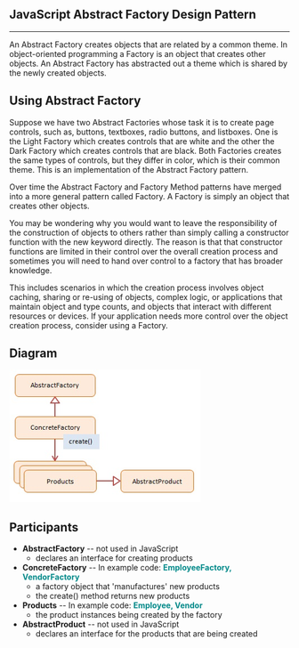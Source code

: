  ## JavaScript Abstract Factory Design Pattern
 <hr/>
An Abstract Factory creates objects that are related by a common theme. In object-oriented programming a Factory is an object that creates other objects. An Abstract Factory has abstracted out a theme which is shared by the newly created objects.

## Using Abstract Factory

Suppose we have two Abstract Factories whose task it is to create page controls, such as, buttons, textboxes, radio buttons, and listboxes. One is the Light Factory which creates controls that are white and the other the Dark Factory which creates controls that are black. Both Factories creates the same types of controls, but they differ in color, which is their common theme. This is an implementation of the Abstract Factory pattern.

Over time the Abstract Factory and Factory Method patterns have merged into a more general pattern called Factory. A Factory is simply an object that creates other objects.

You may be wondering why you would want to leave the responsibility of the construction of objects to others rather than simply calling a constructor function with the new keyword directly. The reason is that that constructor functions are limited in their control over the overall creation process and sometimes you will need to hand over control to a factory that has broader knowledge.

This includes scenarios in which the creation process involves object caching, sharing or re-using of objects, complex logic, or applications that maintain object and type counts, and objects that interact with different resources or devices. If your application needs more control over the object creation process, consider using a Factory.

## Diagram

<img src="https://github.com/thuankok/design-pattern/blob/main/assets/AbstractFactory.jpg" alt="logo">

## Participants

<ul>
    <li>
      <b>AbstractFactory</b> -- not used in JavaScript
      <ul>
        <li>declares an interface for creating products</li>
      </ul>
    </li>
    <li>
      <b>ConcreteFactory</b> -- In example code: <b style="color:#088;">EmployeeFactory, VendorFactory</b>
      <ul>
        <li>a factory object that 'manufactures' new products</li>
        <li>the create() method returns new products</li>
      </ul>
    </li>
    <li>
      <b>Products</b> -- In example code: <b style="color:#088;">Employee, Vendor</b>
      <ul>
        <li>the product instances being created by the factory</li>
      </ul>
    </li>
    <li>
      <b>AbstractProduct</b> -- not used in JavaScript
      <ul>
        <li>declares an interface for the products that are being created</li>
      </ul>
    </li>
  </ul>

